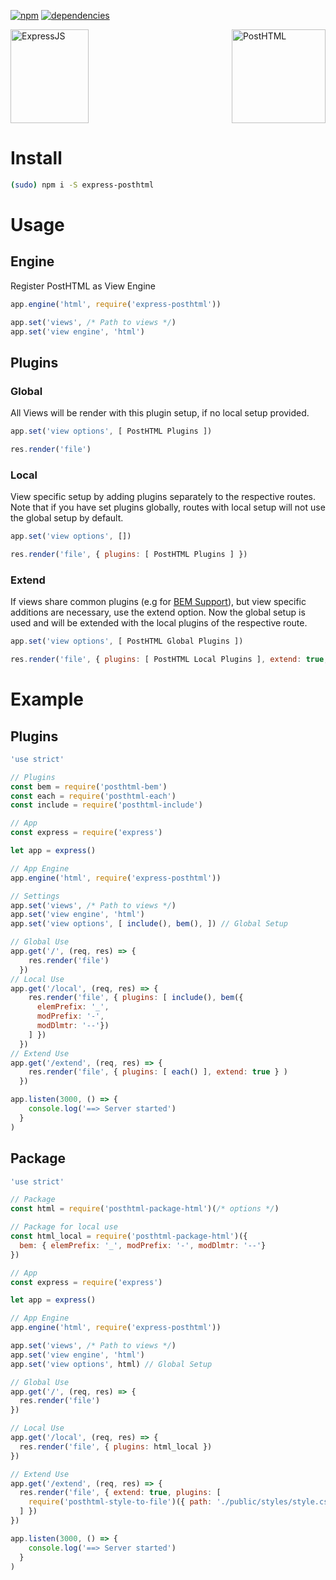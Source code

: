 [![npm][npm]][npm-url]
[![dependencies][deps]][deps-url]

<img align="middle" width="125" height="150" title="ExpressJS" src="https://worldvectorlogo.com/logos/express-109.svg" /> <img align="right" width="150" height="150" title="PostHTML " src="http://posthtml.github.io/posthtml/logo.svg">

# Install

```bash
(sudo) npm i -S express-posthtml
```

# Usage
## Engine
Register PostHTML as View Engine

```javascript
app.engine('html', require('express-posthtml'))

app.set('views', /* Path to views */)
app.set('view engine', 'html')
```

## Plugins
### Global
All Views will be render with this plugin setup, if no local setup provided.

```javascript
app.set('view options', [ PostHTML Plugins ])
```

```javascript
res.render('file')
```

### Local
View specific setup by adding plugins separately to the respective routes. Note that if you have set plugins globally, routes with local setup will not use the global setup by default.

```javascript
app.set('view options', [])
```

```javascript
res.render('file', { plugins: [ PostHTML Plugins ] })
```

### Extend
If views share common plugins (e.g for [BEM Support][bem]), but view specific additions are necessary, use the extend option. Now the global setup is used and will be extended with the local plugins of the respective route.

```js
app.set('view options', [ PostHTML Global Plugins ])
```

```js
res.render('file', { plugins: [ PostHTML Local Plugins ], extend: true, })
```

# Example
## Plugins

```js
'use strict'

// Plugins
const bem = require('posthtml-bem')
const each = require('posthtml-each')
const include = require('posthtml-include')

// App
const express = require('express')

let app = express()

// App Engine
app.engine('html', require('express-posthtml'))

// Settings
app.set('views', /* Path to views */)
app.set('view engine', 'html')
app.set('view options', [ include(), bem(), ]) // Global Setup

// Global Use
app.get('/', (req, res) => {
    res.render('file')
  })
// Local Use
app.get('/local', (req, res) => {
    res.render('file', { plugins: [ include(), bem({
      elemPrefix: '_',
      modPrefix: '-',
      modDlmtr: '--'})
    ] })
  })
// Extend Use
app.get('/extend', (req, res) => {
    res.render('file', { plugins: [ each() ], extend: true } )
  })  

app.listen(3000, () => {
    console.log('==> Server started')
  }
)
```

## Package

```js
'use strict'

// Package
const html = require('posthtml-package-html')(/* options */)

// Package for local use
const html_local = require('posthtml-package-html')({
  bem: { elemPrefix: '_', modPrefix: '-', modDlmtr: '--'}
})

// App
const express = require('express')

let app = express()

// App Engine
app.engine('html', require('express-posthtml'))

app.set('views', /* Path to views */)
app.set('view engine', 'html')
app.set('view options', html) // Global Setup

// Global Use
app.get('/', (req, res) => {
  res.render('file')
})

// Local Use
app.get('/local', (req, res) => {   
  res.render('file', { plugins: html_local })
})

// Extend Use
app.get('/extend', (req, res) => {   
  res.render('file', { extend: true, plugins: [
    require('posthtml-style-to-file')({ path: './public/styles/style.css' })   
  ] })
})

app.listen(3000, () => {
    console.log('==> Server started')
  }
)
```

[npm]: https://badge.fury.io/js/express-posthtml.svg
[npm-url]: https://badge.fury.io/js/express-posthtml
[deps]: https://david-dm.org/michael-ciniawsky/express-posthtml.svg
[deps-url]: https://david-dm.org/michael-ciniawsky/express-posthtml
[bem]: https://github.com/rajdee/posthtml-bem

